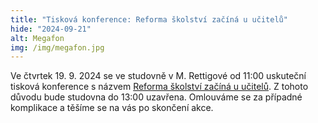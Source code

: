 ```yaml
---
title: "Tisková konference: Reforma školství začíná u učitelů"
hide: "2024-09-21"
alt: Megafon
img: /img/megafon.jpg
---
```


Ve čtvrtek 19. 9. 2024 se ve studovně v M. Rettigové od 11:00 uskuteční tisková
konference s názvem <a href="https://pedf.cuni.cz/PEDF-61.html?event=28280&lang=cz">Reforma školství začíná u učitelů</a>. Z tohoto důvodu bude
studovna do 13:00 uzavřena. Omlouváme se za případné komplikace a těšíme se na
vás po skončení akce.
